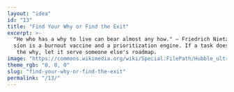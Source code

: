```yaml
---
layout: "idea"
id: "13"
title: "Find Your Why or Find the Exit"
excerpt: >-
  "He who has a why to live can bear almost any how." — Friedrich Nietzsche. Mis
  sion is a burnout vaccine and a prioritization engine. If a task doesn't serve
   the why, let it serve someone else's roadmap.
image: "https://commons.wikimedia.org/wiki/Special:FilePath/Hubble_ultra_deep_field_high_rez.jpg"
theme_rgb: "0, 0, 0"
slug: "find-your-why-or-find-the-exit"
permalink: "/13/"
---
```

<!-- TODO: Paste the full body content for this idea here. -->
